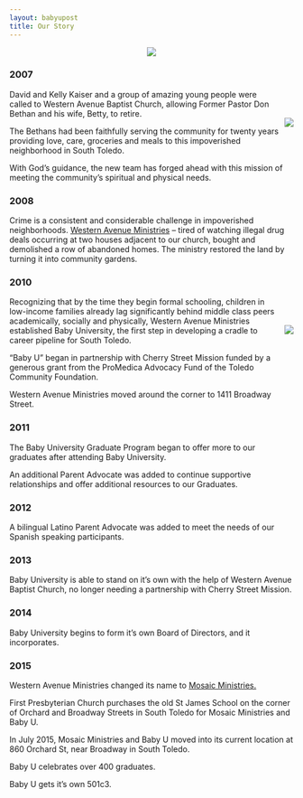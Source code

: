 ```yaml
---
layout: babyupost
title: Our Story
---
```


<p><more /></p>

<center><img src="https://c2.staticflickr.com/6/5732/21195537023_b0c31cfdd2_o.jpg"></center>



### 2007

<div class="largescreens-only" style="margin-top:50px; margin-left:10px; float:right;text-align:center;"><img border="0"  src="https://c2.staticflickr.com/6/5657/21816427615_484f3c88b1_m.jpg"></div>

David and Kelly Kaiser and a group of amazing young people were called to Western Avenue Baptist Church, allowing Former Pastor Don Bethan and his wife, Betty, to retire. 

The Bethans had been faithfully serving the community for twenty years providing love, care, groceries and meals to this impoverished neighborhood in South Toledo. 

With God’s guidance, the new team has forged ahead with this mission of meeting the community’s spiritual and physical needs.



### 2008

Crime is a consistent and considerable challenge in impoverished neighborhoods. [Western Avenue Ministries](http://wamteam.org) – tired of watching illegal drug deals occurring at two houses adjacent to our church, bought and demolished a row of abandoned homes. The ministry restored the land by turning it into community gardens.



### 2010

<div class="largescreens-only" style="margin-top:50px; margin-left: 10px; float:right;text-align:center;"><img border="0"  src="https://c2.staticflickr.com/6/5759/21628543658_e89ff4abb6_m.jpg"></div>

Recognizing that by the time they begin formal schooling, children in low-income families already lag significantly behind middle class peers academically, socially and physically, Western Avenue Ministries established Baby University, the first step in developing a cradle to career pipeline for South Toledo. 

“Baby U” began in partnership with Cherry Street Mission funded by a generous grant from the ProMedica Advocacy Fund of the Toledo Community Foundation.

Western Avenue Ministries moved around the corner to 1411 Broadway Street. 



### 2011

The Baby University Graduate Program began to offer more to our graduates after attending Baby University. 

An additional Parent Advocate was added to continue supportive relationships and offer additional resources to our Graduates. 



### 2012

A bilingual Latino Parent Advocate was added to meet the needs of our Spanish speaking participants. 



### 2013

Baby University is able to stand on it’s own with the help of Western Avenue Baptist Church, no longer needing a partnership with Cherry Street Mission. 



### 2014

Baby University begins to form it’s own Board of Directors, and it incorporates.



### 2015

Western Avenue Ministries changed its name to [Mosaic Ministries.](/mosaic-ministries-of-south-toledo)

First Presbyterian Church purchases the old St James School on the corner of Orchard and Broadway Streets in South Toledo for Mosaic Ministries and Baby U. 

In July 2015, Mosaic Ministries and Baby U moved into its current location at 860 Orchard St, near Broadway in South Toledo.
 
Baby U celebrates over 400 graduates. 

Baby U gets it’s own 501c3. 

